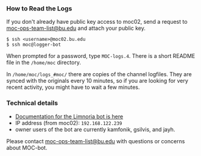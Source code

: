 ### How to Read the Logs

If you don't already have public key access to moc02, send a request to moc-ops-team-list@bu.edu and attach your public key.

    $ ssh <username>@moc02.bu.edu 
    $ ssh moc@logger-bot
 
When prompted for a password, type `MOC-logs.4`.  There is a short README file in the `/home/moc` directory.

In `/home/moc/logs_#moc/` there are copies of the channel logfiles. They are synced with the originals every 10 minutes, so if you are looking for very recent activity, you might have to wait a few minutes.


### Technical details

* [Documentation for the Limnoria bot is here](http://doc.supybot.aperio.fr/en/latest/)
* IP address (from moc02): `192.168.122.239`
* owner users of the bot are currently kamfonik, gsilvis, and jayh.

Please contact moc-ops-team-list@bu.edu with questions or concerns about MOC-bot.


